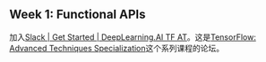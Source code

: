 ## Week 1:  Functional APIs

加入[Slack | Get Started | DeepLearning.AI TF AT](https://app.slack.com/client/T01ECMWNSRK/learning-slack)。这是[TensorFlow: Advanced Techniques Specialization](https://www.coursera.org/specializations/tensorflow-advanced-techniques)这个系列课程的论坛。



